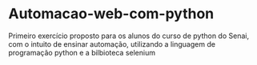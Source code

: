 # Automacao-web-com-python
Primeiro exercício proposto para os alunos do curso de python do Senai, com o intuito de ensinar automação, utilizando a linguagem de programação python e a bilbioteca selenium
